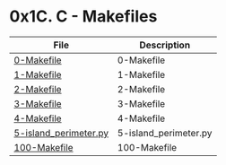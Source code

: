 # 0x1C. C - Makefiles

| File      | Description |
| ----------- | ----------- |
| [0-Makefile](./0-Makefile) | 0-Makefile |
| [1-Makefile](./1-Makefile) | 1-Makefile |
| [2-Makefile](./2-Makefile) | 2-Makefile |
| [3-Makefile](./3-Makefile) | 3-Makefile |
| [4-Makefile](./4-Makefile) | 4-Makefile |
| [5-island_perimeter.py](./5-island_perimeter.py) | 5-island_perimeter.py |
| [100-Makefile](./100-Makefile) | 100-Makefile |

